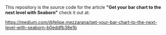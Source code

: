 This repository is the source code for the article **"Get your bar chart to the next level with Seaborn"** check it out at:

https://medium.com/@felipe.mezzarana/get-your-bar-chart-to-the-next-level-with-seaborn-b0eddfb38e1b
 
